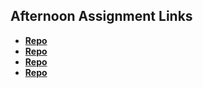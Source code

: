 ## Afternoon Assignment Links

* **[Repo](https://github.com/3rinmae/scoreboard.git)**
* **[Repo](https://github.com/3rinmae/swarm.git)**
* **[Repo](https://github.com/3rinmae/<ASSIGNMENT_REPO>)**
* **[Repo](https://github.com/3rinmae/<ASSIGNMENT_REPO>)**
